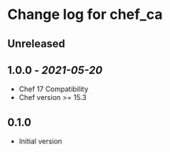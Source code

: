 # Change log for chef_ca

## Unreleased

## 1.0.0 - *2021-05-20*

- Chef 17 Compatibility
- Chef version >= 15.3

## 0.1.0

- Initial version

